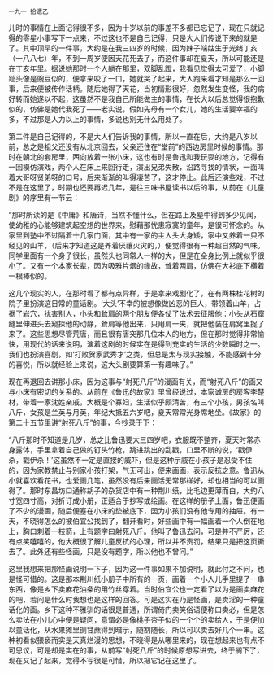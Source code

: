     一九一 拾遗乙 

   儿时的事情在上面记得很不多，因为十岁以前的事差不多都已忘记了，现在只就记得的零星小事写下一点来，不过这也不是自己记得，只是大人们传说下来的就是了。其中顶早的一件事，大约是在我三四岁的时候，因为妹子端姑生于光绪丁亥（一八八七）年，不到一周岁便因天花死去了，而这件事却在夏天，所以可能还是在丁亥年里。据说她那时一个人躺在那里，双脚乱蹬，我看见觉得太可爱了，小脚趾头像是豌豆似的，便拿来咬了一口，她就哭了起来，大人跑来看才知是那么一回事，后来便被传作话柄。随后她得了天花，当初情形很好，忽然发生变怪，我的病好转而她遂以不起，这虽然不是我自己所能做主的事情，在长大以后总觉得很抱歉似的，仿佛是她代我死了——老实说，假如先母有一个女儿，她的生活要幸福的多，不过那是人力以上的事情，多说也别无什么用处了。

   第二件是自己记得的，不是大人们告诉我的事情，所以一直在后，大约是八岁以前，总之是祖父还没有从北京回去，父亲还住在“堂前”的西边房里时候的事情。那时在朝北的套房里，西向放着一张小床，这也有时是鲁迅和我玩耍的地方，记得有一回模仿演戏，两个人在床上来回行走，演出兄弟失散，沿路寻找的情状，一面叫着大哥呀贤弟呀的口号，后来渐渐的叫得凄苦了，这才停止。此后还演些戏，不过不是在这里了，时期也还要再迟几年，是往三味书屋读书以后的事，从前在《儿童剧》的序里有一节云：

   “那时所读的是《中庸》和唐诗，当然不懂什么，但在路上及塾中得到多少见闻，使幼稚的心能够建筑起空想的世界来，慰藉那忧患寂寞的童年，是很可怀念的。从家里到塾中不过隔着十几家门面，其中有一家的主人头大身矮，家中又养着一只不经见的山羊，（后来才知道这是养着厌禳火灾的，）便觉得很有一种超自然的气味。同学里面有一个身子很长，虽然头也同常人一样的大，但是在全身比例上就似乎很小了。又有一个本家长辈，因为吸雅片烟的缘故，耸着两肩，仿佛在大衫底下横着一根棒似的。

   这几个现实的人，在那时看了都有点异样，于是拿来戏剧化了，在有两株桂花树的院子里扮演这日常的童话剧。‘大头’不幸的被想像做凶恶的巨人，带领着山羊，占据了岩穴，扰害别人，小头和耸肩的两个朋友便各仗了法术去征服他：小头从石窟缝里伸进头去窥探他的动静，耸肩等他出来，只用肩一夹，就把他装在肩窝里捉了来了。这些思想尽管荒唐，而且很有唐突那几位本人的地方，但在那时觉得非常愉快，用现代的话来说明，演着这剧的时候实在是得到充实的生活的少数瞬时之一。我们也扮演喜剧，如‘打败贺家武秀才’之类，但总是太与现实接触，不能感到十分的喜悦，所以就经验上来说，这大头剧要算第一有趣味了。”

   现在再退回去讲那小床，因为这事与“射死八斤”的漫画有关，而“射死八斤”的画又与小床有密切的关系的。从前在《鲁迅的故家》里曾经说过，本家诚房的房客李楚材，带着一家沈姓亲戚，大概是个寡妇，生活似乎颇清苦，有三个小孩，男孩名叫八斤，女孩是兰英与月英，年纪大抵五六岁吧，夏天常常光身席地坐。《故家》的第二十五节里讲“射死八斤”的事，今抄录于下：

   “八斤那时不知道是几岁，总之比鲁迅要大三四岁吧，衣服既不整齐，夏天时常赤身露体，手里拿着自己做的钉头竹枪，跳进跳出的乱戳，口里不断的说，‘戳伊杀，戳伊杀！’这虽然不一定是直接的威吓，但是这种示威在小孩子是忍受不住的，因为家教禁止与别家小孩打架，气无可出，便来画画，表示反抗之意。鲁迅从小就喜欢看花书，也爱画几笔，虽然没有后来画活无常那样好，却也相当的可以画得了。那时东昌坊口通称胡子的杂货店中有一种荆川纸，比毛边更薄而白，大约八寸宽四寸高，对折订成小册，正适合于抄写或绘画。在这样的册子上面，鲁迅便画了不少的漫画，随后便塞在小床的垫被底下，因为小孩们没有他专用的抽屉。有一天，不晓得怎么的被伯宜公找到了，翻开看时，好些画中有一幅画着一个人倒在地上，胸口刺着一枝箭，上有题字曰射死八斤。他叫了鲁迅去问，可是并不严厉，还有点笑嘻嘻的，他大概很了解儿童反抗的心理，所以并不责罚，结果只是把这页撕去了。此外还有些怪画，只是没有题字，所以他也不曾问。”

   这里我想来把那怪画说明一下子，因为这一件事如果不加说明，就此付之不问，也是怪可惜的。这是那本荆川纸小册子中所有的一页，画着一个小人儿手里提了一串东西，像是乡下卖麻花油条的用竹丝穿着。当时伯宜公也一定看了以为是画卖麻花的吧，若问是什么时我想也是这样的回答。可是这实在乃是怪画，是卖淫的一种童话化的画。乡下这种不雅驯的话很是普通，所谓倚门卖笑俗语便称曰卖必，但是怎么卖法在小儿心中便是疑问，意谓必是像桃子杏子似的一个个的卖给人，于是便加以童话化，从水果摊里铡甘蔗得到暗示，随割随长，所以可以卖去好几个一串。这种初看似猥亵而实是天真烂漫的思想，不晓得是从哪里来的，现在想起来也有点不可思议，可是却是实在的事，从前写“射死八斤”的时候原想写进去，终于搁下了，现在又记了起来，觉得不写很是可惜，所以把它记在这里了。

